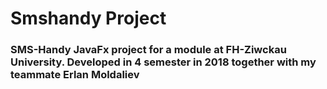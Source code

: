 # Smshandy Project
<h3>SMS-Handy JavaFx project for a module at FH-Ziwckau University. Developed in 4 semester in 2018 together with my teammate Erlan Moldaliev</h3>

